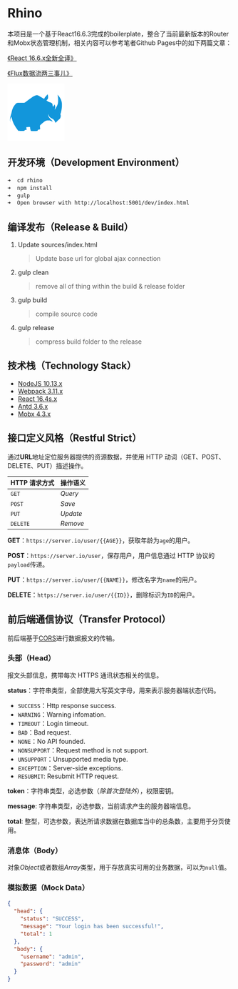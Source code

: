 # Rhino

本项目是一个基于React16.6.3完成的boilerplate，整合了当前最新版本的Router和Mobx状态管理机制，相关内容可以参考笔者Github Pages中的如下两篇文章：

[《React 16.6.x全新全译》](https://uinika.github.io/web/broswer/react.html)

[《Flux数据流两三事儿》](https://uinika.github.io/web/broswer/flux.html/#Mobx)


![logo](sources/assets/rhino.png)

## 开发环境（Development Environment）

```bash
➜  cd rhino
➜  npm install
➜  gulp
➜  Open browser with http://localhost:5001/dev/index.html
```

## 编译发布（Release & Build）

1. Update sources/index.html
   > Update base url for global ajax connection
2. gulp clean
   > remove all of thing within the build & release folder
3. gulp build
   > compile source code
4. gulp release
   > compress build folder to the release

## 技术栈（Technology Stack）

- [NodeJS 10.13.x](https://nodejs.org/)
- [Webpack 3.11.x](https://webpack.js.org/)
- [React 16.4s.x](https://facebook.github.io/react/)
- [Antd 3.6.x](https://ant.design/)
- [Mobx 4.3.x](https://mobx.js.org/)

## 接口定义风格（Restful Strict）

通过**URL**地址定位服务器提供的资源数据，并使用 HTTP 动词（GET、POST、DELETE、PUT）描述操作。

| HTTP 请求方式 | 操作语义 |  
| :------------ | :------- |
| `GET`         | _Query_  |
| `POST`        | _Save_   |
| `PUT`         | _Update_ |
| `DELETE`      | _Remove_ |

**GET**：`https://server.io/user/{{AGE}}`，获取年龄为`age`的用户。

**POST**：`https://server.io/user`，保存用户，用户信息通过 HTTP 协议的`payload`传递。

**PUT**：`https://server.io/user/{{NAME}}`，修改名字为`name`的用户。

**DELETE**：`https://server.io/user/{{ID}}`，删除标识为`ID`的用户。

## 前后端通信协议（Transfer Protocol）

前后端基于[CORS](https://developer.mozilla.org/en-US/docs/Web/HTTP/CORS)进行数据报文的传输。

### 头部（Head）

报文头部信息，携带每次 HTTPS 通讯状态相关的信息。

**status**：字符串类型，全部使用大写英文字母，用来表示服务器端状态代码。

- `SUCCESS`：Http response success.
- `WARNING`：Warning infomation.
- `TIMEOUT`：Login timeout.
- `BAD`：Bad request.
- `NONE`：No API founded.
- `NONSUPPORT`：Request method is not support.
- `UNSUPPORT`：Unsupported media type.
- `EXCEPTION`：Server-side exceptions.
- `RESUBMIT`: Resubmit HTTP request.

**token**：字符串类型，必选参数（_除首次登陆外_），权限密钥。

**message**: 字符串类型，必选参数，当前请求产生的服务器端信息。

**total**: 整型，可选参数，表达所请求数据在数据库当中的总条数，主要用于分页使用。

### 消息体（Body）

对象*Object*或者数组*Array*类型，用于存放真实可用的业务数据，可以为`null`值。

### 模拟数据（Mock Data）

```json
{
  "head": {
    "status": "SUCCESS",
    "message": "Your login has been successful!",
    "total": 1
  },
  "body": {
    "username": "admin",
    "password": "admin"
  }
}
```
